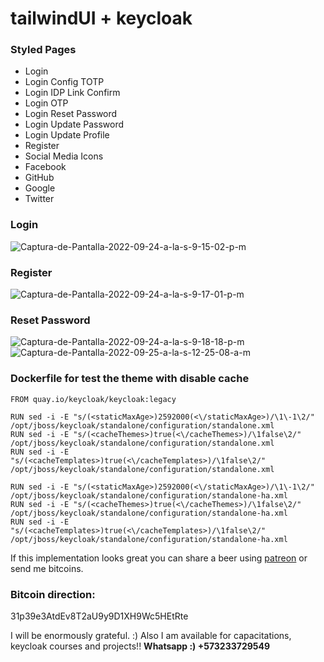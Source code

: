 # tailwindUI + keycloak 

### Styled Pages
- Login
- Login Config TOTP
- Login IDP Link Confirm
- Login OTP
- Login Reset Password
- Login Update Password
- Login Update Profile
- Register
- Social Media Icons
 - Facebook
 - GitHub
 - Google
 - Twitter

### Login
<img src="https://i.ibb.co/yVr29kp/Captura-de-Pantalla-2022-09-24-a-la-s-9-15-02-p-m.png" alt="Captura-de-Pantalla-2022-09-24-a-la-s-9-15-02-p-m" border="0" />

### Register
<img src="https://i.ibb.co/PgqFSV0/Captura-de-Pantalla-2022-09-24-a-la-s-9-17-01-p-m.png" alt="Captura-de-Pantalla-2022-09-24-a-la-s-9-17-01-p-m" border="0">

### Reset Password
<img src="https://i.ibb.co/QCM1j2J/Captura-de-Pantalla-2022-09-24-a-la-s-9-18-18-p-m.png" alt="Captura-de-Pantalla-2022-09-24-a-la-s-9-18-18-p-m" border="0">

<img src="https://i.ibb.co/rMH4rVJ/Captura-de-Pantalla-2022-09-25-a-la-s-12-25-08-a-m.png" alt="Captura-de-Pantalla-2022-09-25-a-la-s-12-25-08-a-m" border="0">


### Dockerfile for test the theme with disable cache 

```
FROM quay.io/keycloak/keycloak:legacy

RUN sed -i -E "s/(<staticMaxAge>)2592000(<\/staticMaxAge>)/\1\-1\2/" /opt/jboss/keycloak/standalone/configuration/standalone.xml
RUN sed -i -E "s/(<cacheThemes>)true(<\/cacheThemes>)/\1false\2/" /opt/jboss/keycloak/standalone/configuration/standalone.xml
RUN sed -i -E "s/(<cacheTemplates>)true(<\/cacheTemplates>)/\1false\2/" /opt/jboss/keycloak/standalone/configuration/standalone.xml

RUN sed -i -E "s/(<staticMaxAge>)2592000(<\/staticMaxAge>)/\1\-1\2/" /opt/jboss/keycloak/standalone/configuration/standalone-ha.xml
RUN sed -i -E "s/(<cacheThemes>)true(<\/cacheThemes>)/\1false\2/" /opt/jboss/keycloak/standalone/configuration/standalone-ha.xml
RUN sed -i -E "s/(<cacheTemplates>)true(<\/cacheTemplates>)/\1false\2/" /opt/jboss/keycloak/standalone/configuration/standalone-ha.xml
```

If this implementation looks great you can share a beer using [patreon](https://patreon.com/santiblanko?utm_medium=clipboard_copy&utm_source=copyLink&utm_campaign=creatorshare_creator) or send me bitcoins.

### Bitcoin direction: 
31p39e3AtdEv8T2aU9y9D1XH9Wc5HEtRte

I will be enormously grateful. :) Also I am available for capacitations, keycloak courses and projects!! 
<b>Whatsapp :) +573233729549</b>
